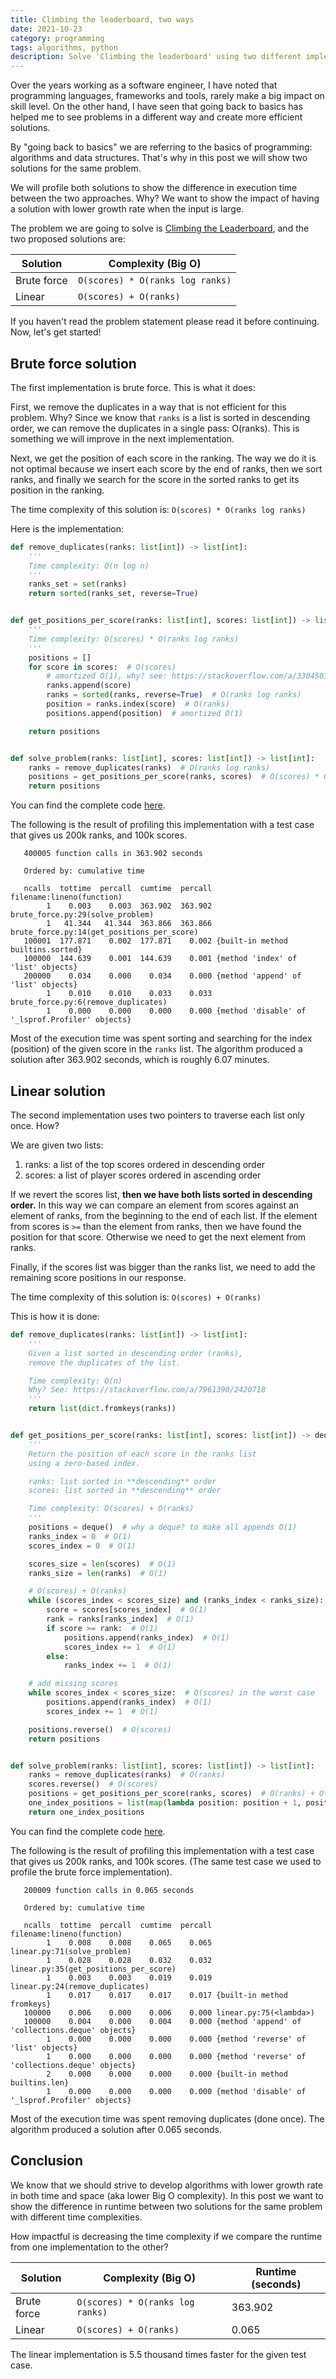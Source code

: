 ```yaml
---
title: Climbing the leaderboard, two ways
date: 2021-10-23
category: programming
tags: algorithms, python
description: Solve 'Climbing the leaderboard' using two different implementations in Python. Show its difference in execution time using cProfile.
---
```


Over the years working as a software engineer, I have noted that
programming languages, frameworks and tools, rarely make a big
impact on skill level. On the other hand, I have seen that going back to
basics has helped me to see problems in a different way and create more
efficient solutions.

By "going back to basics" we are referring to the basics of
programming: algorithms and data structures. That's why in this post we
will show two solutions for the same problem.

We will profile both solutions to show the difference in execution time between
the two approaches. Why? We want to show the impact of having a solution with
lower growth rate when the input is large.

The problem we are going to solve is
[Climbing the Leaderboard](https://www.hackerrank.com/challenges/climbing-the-leaderboard/problem), and the two proposed solutions are:

| Solution | Complexity (Big O) |
|---|---|
| Brute force | `O(scores) * O(ranks log ranks)` |
| Linear | `O(scores) + O(ranks)` |

If you haven't read the problem statement please read it before
continuing. Now, let's get started!

## Brute force solution

The first implementation is brute force. This is what it does:

First, we remove the duplicates in a way that is not efficient for this
problem. Why? Since we know that `ranks` is a list is sorted in descending
order, we can remove the duplicates in a single pass: O(ranks).
This is something we will improve in the next implementation.

Next, we get the position of each score in the ranking. The way we do it
is not optimal because we insert each score by the end of ranks, then we sort
ranks, and finally we search for the score in the sorted ranks to get its
position in the ranking.

The time complexity of this solution is: `O(scores) * O(ranks log ranks)`

Here is the implementation:

```python
def remove_duplicates(ranks: list[int]) -> list[int]:
    '''
    Time complexity: O(n log n)
    '''
    ranks_set = set(ranks)
    return sorted(ranks_set, reverse=True)


def get_positions_per_score(ranks: list[int], scores: list[int]) -> list[int]:
    '''
    Time complexity: O(scores) * O(ranks log ranks)
    '''
    positions = []
    for score in scores:  # O(scores)
        # amortized O(1), why? see: https://stackoverflow.com/a/33045038/2420718
        ranks.append(score)
        ranks = sorted(ranks, reverse=True)  # O(ranks log ranks)
        position = ranks.index(score)  # O(ranks)
        positions.append(position)  # amortized O(1)

    return positions


def solve_problem(ranks: list[int], scores: list[int]) -> list[int]:
    ranks = remove_duplicates(ranks)  # O(ranks log ranks)
    positions = get_positions_per_score(ranks, scores)  # O(scores) * O(ranks log ranks)
    return positions
```

You can find the complete code [here](https://github.com/julianespinel/blog-code/blob/65410ca22d52c922a3a22d38f9360757c9d9f962/python-profiling/brute_force.py).

The following is the result of profiling this implementation with a test case
that gives us 200k ranks, and 100k scores.

```
   400005 function calls in 363.902 seconds

   Ordered by: cumulative time

   ncalls  tottime  percall  cumtime  percall filename:lineno(function)
        1    0.003    0.003  363.902  363.902 brute_force.py:29(solve_problem)
        1   41.344   41.344  363.866  363.866 brute_force.py:14(get_positions_per_score)
   100001  177.871    0.002  177.871    0.002 {built-in method builtins.sorted}
   100000  144.639    0.001  144.639    0.001 {method 'index' of 'list' objects}
   200000    0.034    0.000    0.034    0.000 {method 'append' of 'list' objects}
        1    0.010    0.010    0.033    0.033 brute_force.py:6(remove_duplicates)
        1    0.000    0.000    0.000    0.000 {method 'disable' of '_lsprof.Profiler' objects}
```

Most of the execution time was spent sorting and searching for the index
(position) of the given score in the `ranks` list. The algorithm produced a 
solution after 363.902 seconds, which is roughly 6.07 minutes.

## Linear solution

The second implementation uses two pointers to traverse each list only once.
How?

We are given two lists:

1. ranks: a list of the top scores ordered in descending order
1. scores: a list of player scores ordered in ascending order

If we revert the scores list, **then we have both lists sorted in descending order.**
In this way we can compare an element from scores against an element of ranks,
from the beginning to the end of each list. If the element from scores is `>=` 
than the element from ranks, then we have found the position for that score.
Otherwise we need to get the next element from ranks.

Finally, if the scores list was bigger than the ranks list, we need to add the
remaining score positions in our response.

The time complexity of this solution is: `O(scores) + O(ranks)`

This is how it is done:

```python
def remove_duplicates(ranks: list[int]) -> list[int]:
    '''
    Given a list sorted in descending order (ranks),
    remove the duplicates of the list.

    Time complexity: O(n)
    Why? See: https://stackoverflow.com/a/7961390/2420718
    '''
    return list(dict.fromkeys(ranks))


def get_positions_per_score(ranks: list[int], scores: list[int]) -> deque[int]:
    '''
    Return the position of each score in the ranks list
    using a zero-based index.

    ranks: list sorted in **descending** order
    scores: list sorted in **descending** order

    Time complexity: O(scores) + O(ranks)
    '''
    positions = deque()  # why a deque? to make all appends O(1)
    ranks_index = 0  # O(1)
    scores_index = 0  # O(1)

    scores_size = len(scores)  # O(1)
    ranks_size = len(ranks)  # O(1)

    # O(scores) + O(ranks)
    while (scores_index < scores_size) and (ranks_index < ranks_size):
        score = scores[scores_index]  # O(1)
        rank = ranks[ranks_index]  # O(1)
        if score >= rank:  # O(1)
            positions.append(ranks_index)  # O(1)
            scores_index += 1  # O(1)
        else:
            ranks_index += 1  # O(1)

    # add missing scores
    while scores_index < scores_size:  # O(scores) in the worst case
        positions.append(ranks_index)  # O(1)
        scores_index += 1  # O(1)

    positions.reverse()  # O(scores)
    return positions


def solve_problem(ranks: list[int], scores: list[int]) -> list[int]:
    ranks = remove_duplicates(ranks)  # O(ranks)
    scores.reverse()  # O(scores)
    positions = get_positions_per_score(ranks, scores)  # O(ranks) + O(scores)
    one_index_positions = list(map(lambda position: position + 1, positions))
    return one_index_positions
```

You can find the complete code [here](https://github.com/julianespinel/blog-code/blob/65410ca22d52c922a3a22d38f9360757c9d9f962/python-profiling/linear.py).

The following is the result of profiling this implementation with a test case
that gives us 200k ranks, and 100k scores. (The same test case we used to
profile the brute force implementation).

```
   200009 function calls in 0.065 seconds

   Ordered by: cumulative time

   ncalls  tottime  percall  cumtime  percall filename:lineno(function)
        1    0.008    0.008    0.065    0.065 linear.py:71(solve_problem)
        1    0.028    0.028    0.032    0.032 linear.py:35(get_positions_per_score)
        1    0.003    0.003    0.019    0.019 linear.py:24(remove_duplicates)
        1    0.017    0.017    0.017    0.017 {built-in method fromkeys}
   100000    0.006    0.000    0.006    0.000 linear.py:75(<lambda>)
   100000    0.004    0.000    0.004    0.000 {method 'append' of 'collections.deque' objects}
        1    0.000    0.000    0.000    0.000 {method 'reverse' of 'list' objects}
        1    0.000    0.000    0.000    0.000 {method 'reverse' of 'collections.deque' objects}
        2    0.000    0.000    0.000    0.000 {built-in method builtins.len}
        1    0.000    0.000    0.000    0.000 {method 'disable' of '_lsprof.Profiler' objects}
```

Most of the execution time was spent removing duplicates (done once).
The algorithm produced a solution after 0.065 seconds.

## Conclusion

We know that we should strive to develop algorithms with lower growth rate in
both time and space (aka lower Big O complexity). In this post we want to show
the difference in runtime between two solutions for the same problem with
different time complexities.

How impactful is decreasing the time complexity if we compare the runtime
from one implementation to the other?

| Solution | Complexity (Big O) | Runtime (seconds) |
|---|---|---|
| Brute force | `O(scores) * O(ranks log ranks)` | 363.902 |
| Linear | `O(scores) + O(ranks)` | 0.065 |

The linear implementation is 5.5 thousand times faster for the given test case.